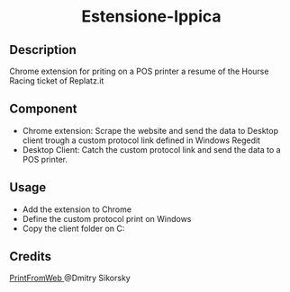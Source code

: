 <h1 align="center">Estensione-Ippica</h1>

## Description

Chrome extension for priting on a POS printer a resume of the Hourse Racing ticket of Replatz.it

## Component

- Chrome extension: Scrape the website and send the data to Desktop client trough a custom protocol link defined in Windows Regedit
- Desktop Client: Catch the custom protocol link and send the data to a POS printer.

## Usage

- Add the extension to Chrome
- Define the custom protocol print on Windows
- Copy the client folder on C:

## Credits

<a href="https://github.com/DmitrySikorsky/PrintingFromWebToPOSPrinter"> PrintFromWeb </a> @Dmitry Sikorsky
